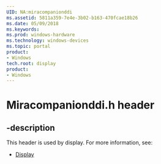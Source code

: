 ```yaml
---
UID: NA:miracompanionddi
ms.assetid: 5811a359-7e4e-3b02-b163-470fcae18b26
ms.date: 05/09/2018
ms.keywords: 
ms.prod: windows-hardware
ms.technology: windows-devices
ms.topic: portal
product:
- Windows
tech.root: display
product:
- Windows
---
```


# Miracompanionddi.h header


## -description


This header is used by display. For more information, see:

- [Display](../_display/index.md)
